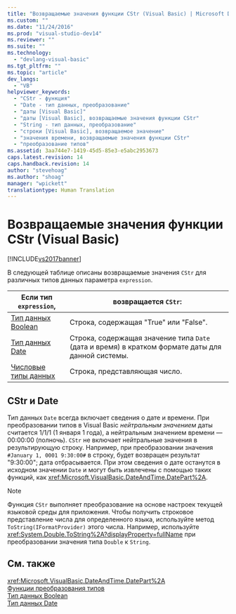 ```yaml
---
title: "Возвращаемые значения функции CStr (Visual Basic) | Microsoft Docs"
ms.custom: ""
ms.date: "11/24/2016"
ms.prod: "visual-studio-dev14"
ms.reviewer: ""
ms.suite: ""
ms.technology: 
  - "devlang-visual-basic"
ms.tgt_pltfrm: ""
ms.topic: "article"
dev_langs: 
  - "VB"
helpviewer_keywords: 
  - "CStr - функция"
  - "Date - тип данных, преобразование"
  - "даты [Visual Basic]"
  - "даты [Visual Basic], возвращаемые значения функции CStr"
  - "String - тип данных, преобразование"
  - "строки [Visual Basic], возвращаемое значение"
  - "значения времени, возвращаемые значения функции CStr"
  - "преобразование типов"
ms.assetid: 3aa744e7-1419-45d5-85e3-e5abc2953673
caps.latest.revision: 14
caps.handback.revision: 14
author: "stevehoag"
ms.author: "shoag"
manager: "wpickett"
translationtype: Human Translation
---
```

# Возвращаемые значения функции CStr (Visual Basic)
[!INCLUDE[vs2017banner](../../../csharp/includes/vs2017banner.md)]

В следующей таблице описаны возвращаемые значения `CStr` для различных типов данных параметра `expression`.  
  
|Если тип `expression`,|возвращается `CStr`:|  
|----------------------------|--------------------------|  
|[Тип данных Boolean](../../../visual-basic/language-reference/data-types/boolean-data-type.md)|Строка, содержащая "True" или "False".|  
|[Тип данных Date](../../../visual-basic/language-reference/data-types/date-data-type.md)|Строка, содержащая значение типа `Date` \(дата и время\) в кратком формате даты для данной системы.|  
|[Числовые типы данных](../../../visual-basic/programming-guide/language-features/data-types/numeric-data-types.md)|Строка, представляющая число.|  
  
## CStr и Date  
 Тип данных `Date` всегда включает сведения о дате и времени.  При преобразовании типов в Visual Basic *нейтральным значением* даты считается 1\/1\/1 \(1 января 1 года\), а нейтральным значением времени — 00:00:00 \(полночь\).  `CStr` не включает нейтральные значения в результирующую строку.  Например, при преобразовании значения `#January 1, 0001 9:30:00#` в строку, будет возвращен результат "9:30:00"; дата отбрасывается.  При этом сведения о дате останутся в исходном значении `Date` и могут быть извлечены с помощью таких функций, как <xref:Microsoft.VisualBasic.DateAndTime.DatePart%2A>.  
  
> [!NOTE]
>  Функция `CStr` выполняет преобразование на основе настроек текущей языковой среды для приложения.  Чтобы получить строковое представление числа для определенного языка, используйте метод `ToString(IFormatProvider)` этого числа.  Например, используйте <xref:System.Double.ToString%2A?displayProperty=fullName> при преобразовании значения типа `Double` к `String`.  
  
## См. также  
 <xref:Microsoft.VisualBasic.DateAndTime.DatePart%2A>   
 [Функции преобразования типов](../../../visual-basic/language-reference/functions/type-conversion-functions.md)   
 [Тип данных Boolean](../../../visual-basic/language-reference/data-types/boolean-data-type.md)   
 [Тип данных Date](../../../visual-basic/language-reference/data-types/date-data-type.md)
